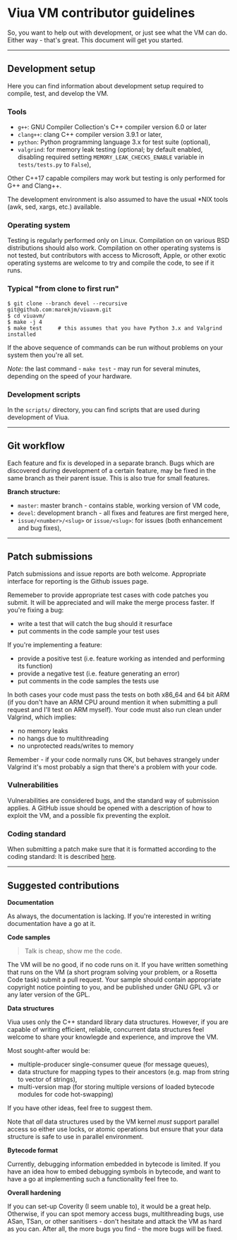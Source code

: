 # Viua VM contributor guidelines

So, you want to help out with development, or just see what the VM can do.
Either way - that's great.
This document will get you started.

----

## Development setup

Here you can find information about development setup required to compile, test, and
develop the VM.


### Tools

* `g++`: GNU Compiler Collection's C++ compiler version 6.0 or later
* `clang++`: clang C++ compiler version 3.9.1 or later,
* `python`: Python programming language 3.x for test suite (optional),
* `valgrind`: for memory leak testing (optional; by default enabled, disabling required setting `MEMORY_LEAK_CHECKS_ENABLE` variable in `tests/tests.py` to `False`),

Other C++17 capable compilers may work but testing is only performed for G++ and Clang++.

The development environment is also assumed to have the usual \*NIX tools (awk, sed, xargs, etc.) available.


### Operating system

Testing is regularly performed only on Linux.
Compilation on on various BSD distributions should also work.
Compilation on other operating systems is not tested, but contributors with access to
Microsoft, Apple, or other exotic operating systems are welcome to try and compile the code, to see if it runs.


### Typical "from clone to first run"

```
$ git clone --branch devel --recursive git@github.com:marekjm/viuavm.git
$ cd viuavm/
$ make -j 4
$ make test     # this assumes that you have Python 3.x and Valgrind installed
```

If the above sequence of commands can be run without problems on your system then
you're all set.

*Note:* the last command - `make test` - may run for several minutes, depending on the speed of your hardware.


### Development scripts

In the `scripts/` directory, you can find scripts that are used during development of Viua.

----


## Git workflow

Each feature and fix is developed in a separate branch.
Bugs which are discovered during development of a certain feature,
may be fixed in the same branch as their parent issue.
This is also true for small features.

**Branch structure:**

- `master`: master branch - contains stable, working version of VM code,
- `devel`: development branch - all fixes and features are first merged here,
- `issue/<number>/<slug>` or `issue/<slug>`: for issues (both enhancement and bug fixes),

----


## Patch submissions

Patch submissions and issue reports are both welcome.
Appropriate interface for reporting is the Github issues page.

Rememeber to provide appropriate test cases with code patches you submit.
It will be appreciated and will make the merge process faster.
If you're fixing a bug:

- write a test that will catch the bug should it resurface
- put comments in the code sample your test uses

If you're implementing a feature:

- provide a positive test (i.e. feature working as intended and performing its function)
- provide a negative test (i.e. feature generating an error)
- put comments in the code samples the tests use

In both cases your code must pass the tests on both x86\_64 and 64 bit ARM (if you don't have an ARM CPU around
mention it when submitting a pull request and I'll test on ARM myself).
Your code must also run clean under Valgrind, which implies:

- no memory leaks
- no hangs due to multithreading
- no unprotected reads/writes to memory

Remember - if your code normally runs OK, but behaves strangely under Valgrind it's most
probably a sign that there's a problem with your code.


### Vulnerabilities

Vulnerabilities are considered bugs, and the standard way of submission applies.
A GitHub issue should be opened with a description of how to exploit the VM, and
a possible fix preventing the exploit.


### Coding standard

When submitting a patch make sure that it is formatted according to the coding standard:
It is described [here](CODING_STYLE.markdown).

----

## Suggested contributions


**Documentation**

As always, the documentation is lacking.
If you're interested in writing documentation have a go at it.


**Code samples**

> Talk is cheap, show me the code.

The VM will be no good, if no code runs on it.
If you have written something that runs on the VM (a short program solving your problem, or
a Rosetta Code task) submit a pull request.
Your sample should contain appropriate copyright notice pointing to you, and
be published under GNU GPL v3 or any later version of the GPL.


**Data structures**

Viua uses only the C++ standard library data structures.
However, if you are capable of writing efficient, reliable, concurrent data structures feel welcome
to share your knowlegde and experience, and improve the VM.

Most sought-after would be:

- multiple-producer single-consumer queue (for message queues),
- data structure for mapping types to their ancestors (e.g. map from string to vector of strings),
- multi-version map (for storing multiple versions of loaded bytecode modules for code hot-swapping)

If you have other ideas, feel free to suggest them.

Note that *all* data structures used by the VM kernel *must* support parallel access so either use locks, or
atomic operations but ensure that your data structure is safe to use in parallel environment.


**Bytecode format**

Currently, debugging information embedded in bytecode is limited.
If you have an idea how to embed debugging symbols in bytecode, and
want to have a go at implementing such a functionality feel free to.


**Overall hardening**

If you can set-up Coverity (I seem unable to), it would be a great help.
Otherwise, if you can spot memory access bugs, multithreading bugs, use ASan, TSan, or
other sanitisers - don't hesitate and attack the VM as hard as you can.
After all, the more bugs you find - the more bugs will be fixed.
